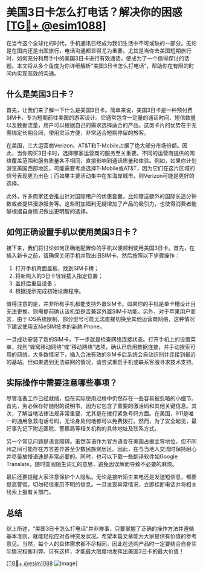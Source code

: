 # 美国3日卡怎么打电话？解决你的困惑[[TG💪+ @esim1088](https://t.me/s/esim1088)]

在当今这个全球化的时代，手机通讯已经成为我们生活中不可或缺的一部分。无论是在国内还是出国旅行，电话沟通都显得尤为重要。尤其是当你去美国短期旅行时，如何充分利用手中的美国3日卡进行有效通话，便成为了一个值得探讨的话题。本文将从多个角度为你详细解析“美国3日卡怎么打电话”，帮助你在有限的时间内实现高效的沟通。

## 什么是美国3日卡？

首先，让我们来了解一下什么是美国3日卡。简单来说，美国3日卡是一种预付费SIM卡，专为短期前往美国的游客设计。它通常包含一定量的通话时间、短信数量以及数据流量，用户可以根据自己的需求选择适合的产品。这类卡片的优势在于无需绑定长期合同，使用灵活方便，非常适合短期停留的旅客。

在美国，三大运营商Verizon、AT&T和T-Mobile占据了绝大部分市场份额。因此，当你购买3日卡时，选择哪家运营商的服务至关重要。不同的运营商提供的网络覆盖范围和服务质量各不相同，直接影响到通话质量和体验。例如，如果你计划游览美国西部地区，可能需要考虑选择T-Mobile或AT&T，因为它们在这片区域的信号表现更为出色；而如果主要活动集中在东海岸城市，则Verizon可能是更好的选择。

此外，许多商家还会推出针对国际用户的优惠套餐，比如赠送额外的国际长途分钟数或者提供漫游服务等。这些附加福利无疑增加了产品的吸引力，也使得消费者能够根据自身情况做出更明智的选择。

## 如何正确设置手机以使用美国3日卡？

接下来，我们将讨论如何正确地配置你的手机以便顺利使用美国3日卡。首先，在插入新卡之前，请确保关闭手机并取出旧SIM卡。然后按照以下步骤操作：

1. 打开手机背面盖板，找到SIM卡槽；
2. 将新购入的3日卡轻轻插入指定位置；
3. 盖好后重启设备；
4. 根据提示完成初始设置程序。

值得注意的是，并非所有手机都能支持外置SIM卡。如果你的手机是单卡槽设计且无法更换，则需提前确认该机型是否兼容外置SIM卡功能。另外，对于苹果用户而言，由于iOS系统限制，部分型号可能无法直接切换至其他运营商网络，这种情况下建议使用支持eSIM技术的新款iPhone。

一旦成功安装了新的SIM卡，下一步就是检查网络连接状态。打开手机上的设置菜单，找到“蜂窝移动网络”或“移动网络”选项，确认已启用数据连接，并手动搜索可用的网络。大多数情况下，插入合法有效的SIM卡后系统会自动识别并连接到最近的基站。但如果遇到无法联网的情况，请尝试重启手机或联系客服寻求技术支持。

## 实际操作中需要注意哪些事项？

尽管准备工作已经就绪，但在实际使用过程中仍然存在一些容易被忽略的小细节。首先，务必保存好随附的说明书，因为它包含了重要的激活码和其他关键信息。其次，了解当地法律法规非常重要，尤其是在拨打紧急号码方面。在美国，911是唯一的通用急救电话号码，无论身处何地都可以免费拨打。然而，为了安全起见，最好事先记下附近医院、警察局等相关机构的具体地址及联系方式。

另一个常见问题是语言障碍。虽然英语作为官方语言在美国占据主导地位，但不同州之间可能存在方言差异甚至少数民族聚居区。因此，在与当地人交流时保持耐心并尽量放慢语速是非常必要的。同时，也可以下载一些翻译软件如Google Translate，随时查阅陌生词汇的意思，避免因误解而导致不必要的麻烦。

最后还要提醒大家注意保护个人隐私。无论是接听陌生来电还是发送短信息，都要提高警惕，切勿轻信来历不明的信息。一旦发现异常情况，立即挂断电话并将相关线索上报有关部门。

## 总结

综上所述，“美国3日卡怎么打电话”并非难事，只要掌握了正确的操作方法并遵循基本准则，就能轻松应对各种突发状况。希望本篇文章能为大家提供有价值的参考意见。当然，每个人的具体需求都不尽相同，因此在选购产品时一定要结合自身实际情况权衡利弊。只有这样，才能最大限度地发挥出美国3日卡的最大价值！

[[TG💪+ @esim1088](https://t.me/s/esim1088) ![Image](https://i.postimg.cc/4NQfJmqS/Snipaste-2025-05-13-00-14-12.png)]